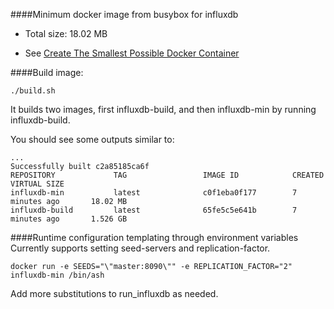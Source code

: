 ####Minimum docker image from busybox for influxdb
* Total size: 18.02 MB

* See [Create The Smallest Possible Docker Container](http://blog.xebia.com/2014/07/04/create-the-smallest-possible-docker-container/)

####Build image:

	./build.sh

It builds two images, first influxdb-build, and then influxdb-min by running influxdb-build.

You should see some outputs similar to:

    ...
    Successfully built c2a85185ca6f
    REPOSITORY             TAG                 IMAGE ID            CREATED             VIRTUAL SIZE
    influxdb-min           latest              c0f1eba0f177        7 minutes ago       18.02 MB
    influxdb-build         latest              65fe5c5e641b        7 minutes ago       1.526 GB



####Runtime configuration templating through environment variables
Currently supports setting seed-servers and replication-factor.

	docker run -e SEEDS="\"master:8090\"" -e REPLICATION_FACTOR="2" influxdb-min /bin/ash
	
Add more substitutions to run_influxdb as needed.
